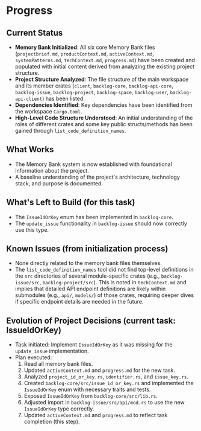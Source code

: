 # Progress

## Current Status
-   **Memory Bank Initialized**: All six core Memory Bank files (`projectbrief.md`, `productContext.md`, `activeContext.md`, `systemPatterns.md`, `techContext.md`, `progress.md`) have been created and populated with initial content derived from analyzing the existing project structure.
-   **Project Structure Analyzed**: The file structure of the main workspace and its member crates (`client`, `backlog-core`, `backlog-api-core`, `backlog-issue`, `backlog-project`, `backlog-space`, `backlog-user`, `backlog-api-client`) has been listed.
-   **Dependencies Identified**: Key dependencies have been identified from the workspace `Cargo.toml`.
-   **High-Level Code Structure Understood**: An initial understanding of the roles of different crates and some key public structs/methods has been gained through `list_code_definition_names`.

## What Works
-   The Memory Bank system is now established with foundational information about the project.
-   A baseline understanding of the project's architecture, technology stack, and purpose is documented.

## What's Left to Build (for this task)
-   The `IssueIdOrKey` enum has been implemented in `backlog-core`.
-   The `update_issue` functionality in `backlog-issue` should now correctly use this type.

## Known Issues (from initialization process)
-   None directly related to the memory bank files themselves.
-   The `list_code_definition_names` tool did not find top-level definitions in the `src` directories of several module-specific crates (e.g., `backlog-issue/src`, `backlog-project/src`). This is noted in `techContext.md` and implies that detailed API endpoint definitions are likely within submodules (e.g., `api/`, `models/`) of those crates, requiring deeper dives if specific endpoint details are needed in the future.

## Evolution of Project Decisions (current task: IssueIdOrKey)
-   Task initiated: Implement `IssueIdOrKey` as it was missing for the `update_issue` implementation.
-   Plan executed:
    1.  Read all memory bank files.
    2.  Updated `activeContext.md` and `progress.md` for the new task.
    3.  Analyzed `project_id_or_key.rs`, `identifier.rs`, and `issue_key.rs`.
    4.  Created `backlog-core/src/issue_id_or_key.rs` and implemented the `IssueIdOrKey` enum with necessary traits and tests.
    5.  Exposed `IssueIdOrKey` from `backlog-core/src/lib.rs`.
    6.  Adjusted import in `backlog-issue/src/api/mod.rs` to use the new `IssueIdOrKey` type correctly.
    7.  Updated `activeContext.md` and `progress.md` to reflect task completion (this step).
